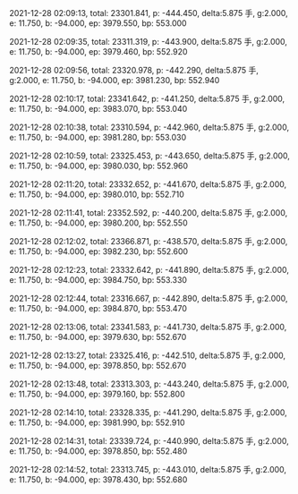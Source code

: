 2021-12-28 02:09:13, total: 23301.841, p: -444.450, delta:5.875 手, g:2.000, e: 11.750, b: -94.000, ep: 3979.550, bp: 553.000

2021-12-28 02:09:35, total: 23311.319, p: -443.900, delta:5.875 手, g:2.000, e: 11.750, b: -94.000, ep: 3979.460, bp: 552.920

2021-12-28 02:09:56, total: 23320.978, p: -442.290, delta:5.875 手, g:2.000, e: 11.750, b: -94.000, ep: 3981.230, bp: 552.940

2021-12-28 02:10:17, total: 23341.642, p: -441.250, delta:5.875 手, g:2.000, e: 11.750, b: -94.000, ep: 3983.070, bp: 553.040

2021-12-28 02:10:38, total: 23310.594, p: -442.960, delta:5.875 手, g:2.000, e: 11.750, b: -94.000, ep: 3981.280, bp: 553.030

2021-12-28 02:10:59, total: 23325.453, p: -443.650, delta:5.875 手, g:2.000, e: 11.750, b: -94.000, ep: 3980.030, bp: 552.960

2021-12-28 02:11:20, total: 23332.652, p: -441.670, delta:5.875 手, g:2.000, e: 11.750, b: -94.000, ep: 3980.010, bp: 552.710

2021-12-28 02:11:41, total: 23352.592, p: -440.200, delta:5.875 手, g:2.000, e: 11.750, b: -94.000, ep: 3980.200, bp: 552.550

2021-12-28 02:12:02, total: 23366.871, p: -438.570, delta:5.875 手, g:2.000, e: 11.750, b: -94.000, ep: 3982.230, bp: 552.600

2021-12-28 02:12:23, total: 23332.642, p: -441.890, delta:5.875 手, g:2.000, e: 11.750, b: -94.000, ep: 3984.750, bp: 553.330

2021-12-28 02:12:44, total: 23316.667, p: -442.890, delta:5.875 手, g:2.000, e: 11.750, b: -94.000, ep: 3984.870, bp: 553.470

2021-12-28 02:13:06, total: 23341.583, p: -441.730, delta:5.875 手, g:2.000, e: 11.750, b: -94.000, ep: 3979.630, bp: 552.670

2021-12-28 02:13:27, total: 23325.416, p: -442.510, delta:5.875 手, g:2.000, e: 11.750, b: -94.000, ep: 3978.850, bp: 552.670

2021-12-28 02:13:48, total: 23313.303, p: -443.240, delta:5.875 手, g:2.000, e: 11.750, b: -94.000, ep: 3979.160, bp: 552.800

2021-12-28 02:14:10, total: 23328.335, p: -441.290, delta:5.875 手, g:2.000, e: 11.750, b: -94.000, ep: 3981.990, bp: 552.910

2021-12-28 02:14:31, total: 23339.724, p: -440.990, delta:5.875 手, g:2.000, e: 11.750, b: -94.000, ep: 3978.850, bp: 552.480

2021-12-28 02:14:52, total: 23313.745, p: -443.010, delta:5.875 手, g:2.000, e: 11.750, b: -94.000, ep: 3978.430, bp: 552.680